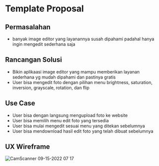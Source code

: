 # Template Proposal

## Permasalahan
- banyak image editor yang layanannya susah dipahami padahal hanya ingin mengedit sederhana saja

## Rancangan Solusi
- Bikin aplikaasi image editor yang mampu memberikan layanan sederhana yg mudah dipahami dan pastinya gratis
- User bisa mengedit foto dengan pilihan menu brightness, saturation, inversion, grayscale, rotation, dan flip

## Use Case
- User bisa dengan langsung mengupload foto ke website
- User bisa memilih menu edit foto yang tersedia
- User bisa mulai mengedit sesuai menu yang ditekan sebelumnya 
- User bisa mendownload hasil edit foto yang telah dibuat sebelumnya

## UX Wireframe
![CamScanner 09-15-2022 07 17](https://user-images.githubusercontent.com/101171623/190286151-a64c3379-21ec-4469-bd80-705a60abf455.jpg)


